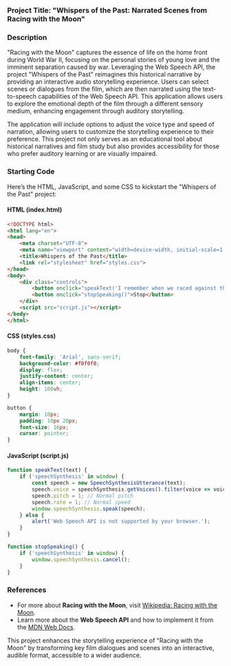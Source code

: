 ### Project Title: **"Whispers of the Past: Narrated Scenes from Racing with the Moon"**

### Description
"Racing with the Moon" captures the essence of life on the home front during World War II, focusing on the personal stories of young love and the imminent separation caused by war. Leveraging the Web Speech API, the project "Whispers of the Past" reimagines this historical narrative by providing an interactive audio storytelling experience. Users can select scenes or dialogues from the film, which are then narrated using the text-to-speech capabilities of the Web Speech API. This application allows users to explore the emotional depth of the film through a different sensory medium, enhancing engagement through auditory storytelling.

The application will include options to adjust the voice type and speed of narration, allowing users to customize the storytelling experience to their preference. This project not only serves as an educational tool about historical narratives and film study but also provides accessibility for those who prefer auditory learning or are visually impaired.

### Starting Code
Here’s the HTML, JavaScript, and some CSS to kickstart the "Whispers of the Past" project:

#### HTML (index.html)
```html
<!DOCTYPE html>
<html lang="en">
<head>
    <meta charset="UTF-8">
    <meta name="viewport" content="width=device-width, initial-scale=1.0">
    <title>Whispers of the Past</title>
    <link rel="stylesheet" href="styles.css">
</head>
<body>
    <div class="controls">
        <button onclick="speakText('I remember when we raced against the moon, not knowing what the future held.')">Play Scene</button>
        <button onclick="stopSpeaking()">Stop</button>
    </div>
    <script src="script.js"></script>
</body>
</html>
```

#### CSS (styles.css)
```css
body {
    font-family: 'Arial', sans-serif;
    background-color: #f0f0f0;
    display: flex;
    justify-content: center;
    align-items: center;
    height: 100vh;
}

button {
    margin: 10px;
    padding: 10px 20px;
    font-size: 16px;
    cursor: pointer;
}
```

#### JavaScript (script.js)
```javascript
function speakText(text) {
    if ('speechSynthesis' in window) {
        const speech = new SpeechSynthesisUtterance(text);
        speech.voice = speechSynthesis.getVoices().filter(voice => voice.lang === 'en-US')[0]; // Choose an English voice
        speech.pitch = 1; // Normal pitch
        speech.rate = 1; // Normal speed
        window.speechSynthesis.speak(speech);
    } else {
        alert('Web Speech API is not supported by your browser.');
    }
}

function stopSpeaking() {
    if ('speechSynthesis' in window) {
        window.speechSynthesis.cancel();
    }
}
```

### References
- For more about **Racing with the Moon**, visit [Wikipedia: Racing with the Moon](https://en.wikipedia.org/wiki/Racing_with_the_Moon).
- Learn more about the **Web Speech API** and how to implement it from the [MDN Web Docs](https://developer.mozilla.org/en-US/docs/Web/API/Web_Speech_API).

This project enhances the storytelling experience of "Racing with the Moon" by transforming key film dialogues and scenes into an interactive, audible format, accessible to a wider audience.